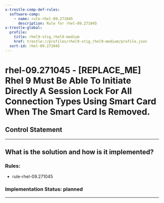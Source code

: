 ```yaml
---
x-trestle-comp-def-rules:
  software-comp:
    - name: rule-rhel-09.271045
      description: Rule for rhel-09.271045
x-trestle-global:
  profile:
    title: rhel9-stig_rhel9-medium
    href: trestle://profiles/rhel9-stig_rhel9-medium/profile.json
  sort-id: rhel-09.271045
---
```


# rhel-09.271045 - \[REPLACE_ME\] Rhel 9 Must Be Able To Initiate Directly A Session Lock For All Connection Types Using Smart Card When The Smart Card Is Removed.

## Control Statement

______________________________________________________________________

## What is the solution and how is it implemented?

<!-- For implementation status enter one of: implemented, partial, planned, alternative, not-applicable -->

<!-- Note that the list of rules under ### Rules: is read-only and changes will not be captured after assembly to JSON -->

<!-- Add control implementation description here for control: rhel-09.271045 -->

### Rules:

  - rule-rhel-09.271045

### Implementation Status: planned

______________________________________________________________________
